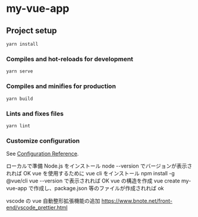 # my-vue-app

## Project setup

```
yarn install
```

### Compiles and hot-reloads for development

```
yarn serve
```

### Compiles and minifies for production

```
yarn build
```

### Lints and fixes files

```
yarn lint
```

### Customize configuration

See [Configuration Reference](https://cli.vuejs.org/config/).

ローカルで準備
Node.js をインストール
node --version でバージョンが表示されれば OK
vue を使用するために vue cli をインストール
npm install -g @vue/cli
vue --version で表示されれば OK
vue の構造を作成
vue create my-vue-app で作成し、package.json 等のファイルが作成されれば ok

vscode の vue 自動整形拡張機能の追加
https://www.bnote.net/front-end/vscode_prettier.html
